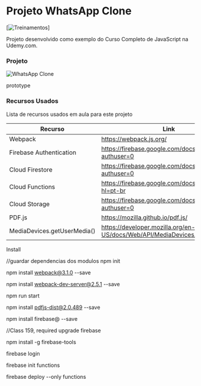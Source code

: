 # Projeto WhatsApp Clone

[![Treinamentos](https://www.hcode.com.br/res/img/hcode-200x100.png)]

Projeto desenvolvido como exemplo do Curso Completo de JavaScript na Udemy.com.

### Projeto
![WhatsApp Clone](https://firebasestorage.googleapis.com/v0/b/hcode-com-br.appspot.com/o/whatsapp.jpg?alt=media&token=5fc78e3b-4871-424f-abfa-b765f2515d0c)

prototype


### Recursos Usados

Lista de recursos usados em aula para este projeto

| Recurso | Link |
| ------ | ------ |
| Webpack | https://webpack.js.org/ |
| Firebase Authentication | https://firebase.google.com/docs/auth/?authuser=0 |
| Cloud Firestore | https://firebase.google.com/docs/firestore/?authuser=0 |
| Cloud Functions | https://firebase.google.com/docs/functions/?hl=pt-br |
| Cloud Storage | https://firebase.google.com/docs/storage/?authuser=0 |
| PDF.js | https://mozilla.github.io/pdf.js/ |
| MediaDevices.getUserMedia() | https://developer.mozilla.org/en-US/docs/Web/API/MediaDevices/getUserMedia |

Install

//guardar dependencias dos modulos
npm init 

npm install webpack@3.1.0 --save

npm install webpack-dev-server@2.5.1 --save

npm run start

npm install pdfjs-dist@2.0.489 --save

npm install firebase@ --save

//Class 159, required upgrade firebase

npm install -g firebase-tools

firebase login

firebase init functions

firebase deploy --only functions